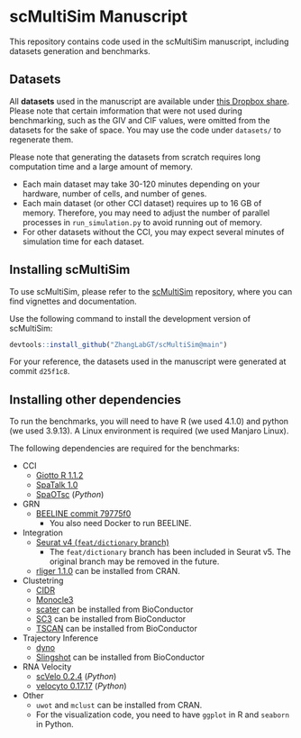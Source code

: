 # scMultiSim Manuscript

This repository contains code used in the scMultiSim manuscript, including datasets generation and benchmarks.

## Datasets

All **datasets** used in the manuscript are available under [this Dropbox share](https://www.dropbox.com/sh/sfkn5hweaejbrir/AAB9liDyL8QuXd7LAgUsihGfa?dl=0).
Please note that certain imformation that were not used during benchmarking,
such as the GIV and CIF values, were omitted from the datasets for the sake of space.
You may use the code under `datasets/` to regenerate them.

Please note that generating the datasets from scratch requires long computation time and
a large amount of memory.

- Each main dataset may take 30-120 minutes depending on your hardware, number of cells, and number of genes.
- Each main dataset (or other CCI dataset) requires up to 16 GB of memory. Therefore, you may need to adjust the number of parallel processes in `run_simulation.py` to avoid running out of memory.
- For other datasets without the CCI, you may expect several minutes of simulation time for each dataset.

## Installing scMultiSim

To use scMultiSim, please refer to the [scMultiSim](https://github.com/ZhangLabGT/scMultiSim) repository,
where you can find vignettes and documentation.

Use the following command to install the development version of scMultiSim:

```R
devtools::install_github("ZhangLabGT/scMultiSim@main")
```

For your reference, the datasets used in the manuscript were generated at commit `d25f1c8`.

## Installing other dependencies

To run the benchmarks, you will need to have R (we used 4.1.0) and python (we used 3.9.13).
A Linux environment is required (we used Manjaro Linux).

The following dependencies are required for the benchmarks:

- CCI
  - [Giotto R 1.1.2](https://giottosuite.readthedocs.io/en/master/gettingstarted.html)
  - [SpaTalk 1.0](https://github.com/ZJUFanLab/SpaTalk)
  - [SpaOTsc](https://github.com/zcang/SpaOTsc) (_Python_)
- GRN
  - [BEELINE commit 79775f0](https://murali-group.github.io/Beeline/BEELINE.html#getting-started)
    - You also need Docker to run BEELINE.
- Integration
  - [Seurat v4 (`feat/dictionary` branch)](https://satijalab.org/seurat/)
    - The `feat/dictionary` branch has been included in Seurat v5. The original branch may be removed in the future.
  - [rliger 1.1.0](https://cran.r-project.org/web/packages/rliger/index.html) can be installed from CRAN.
- Clustetring
  - [CIDR](https://github.com/VCCRI/CIDR)
  - [Monocle3](https://cole-trapnell-lab.github.io/monocle3/docs/installation/)
  - [scater](https://bioconductor.org/packages/release/bioc/html/scater.html) can be installed from BioConductor
  - [SC3](https://bioconductor.org/packages/release/bioc/html/SC3.html) can be installed from BioConductor
  - [TSCAN](https://www.bioconductor.org/packages/release/bioc/html/TSCAN.html) can be installed from BioConductor
- Trajectory Inference
  - [dyno ](https://dynverse.org/users/1-installation/)
  - [Slingshot](https://www.bioconductor.org/packages/release/bioc/html/slingshot.html) can be installed from BioConductor
- RNA Velocity
  - [scVelo 0.2.4](https://scvelo.readthedocs.io/en/stable/installation/) (_Python_)
  - [velocyto 0.17.17](https://velocyto.org/velocyto.py/install/index.html) (_Python_)
- Other
  - `uwot` and `mclust` can be installed from CRAN.
  - For the visualization code, you need to have `ggplot` in R and `seaborn` in Python.
